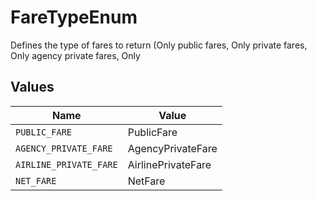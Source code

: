 # FareTypeEnum

Defines the type of fares to return (Only public fares, Only private fares, Only agency private fares, Only


## Values

| Name                   | Value                  |
| ---------------------- | ---------------------- |
| `PUBLIC_FARE`          | PublicFare             |
| `AGENCY_PRIVATE_FARE`  | AgencyPrivateFare      |
| `AIRLINE_PRIVATE_FARE` | AirlinePrivateFare     |
| `NET_FARE`             | NetFare                |